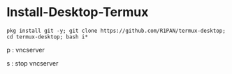 # Install-Desktop-Termux

```
pkg install git -y; git clone https://github.com/R1PAN/termux-desktop; cd termux-desktop; bash i*
```
p : vncserver 

s : stop vncserver
